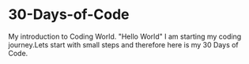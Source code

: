 # 30-Days-of-Code
My introduction to Coding World.
"Hello World"
I am starting my coding journey.Lets start with small steps and therefore here is my 30 Days of Code.

